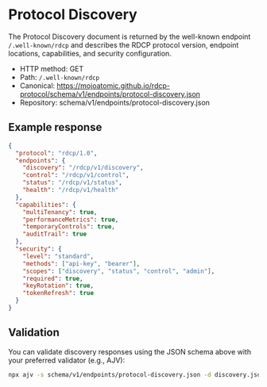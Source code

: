 # Protocol Discovery

The Protocol Discovery document is returned by the well-known endpoint `/.well-known/rdcp` and describes the RDCP protocol version, endpoint locations, capabilities, and security configuration.

- HTTP method: GET
- Path: `/.well-known/rdcp`
- Canonical: https://mojoatomic.github.io/rdcp-protocol/schema/v1/endpoints/protocol-discovery.json
- Repository: schema/v1/endpoints/protocol-discovery.json

## Example response

```json path=null start=null
{
  "protocol": "rdcp/1.0",
  "endpoints": {
    "discovery": "/rdcp/v1/discovery",
    "control": "/rdcp/v1/control",
    "status": "/rdcp/v1/status",
    "health": "/rdcp/v1/health"
  },
  "capabilities": {
    "multiTenancy": true,
    "performanceMetrics": true,
    "temporaryControls": true,
    "auditTrail": true
  },
  "security": {
    "level": "standard",
    "methods": ["api-key", "bearer"],
    "scopes": ["discovery", "status", "control", "admin"],
    "required": true,
    "keyRotation": true,
    "tokenRefresh": true
  }
}
```

## Validation

You can validate discovery responses using the JSON schema above with your preferred validator (e.g., AJV):

```bash path=null start=null
npx ajv -s schema/v1/endpoints/protocol-discovery.json -d discovery.json --valid
```
